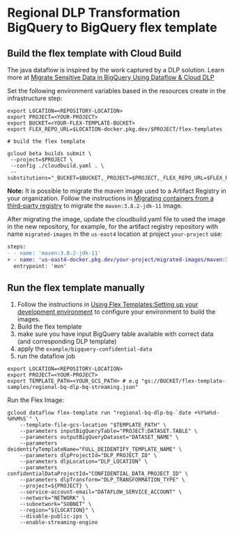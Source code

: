 # Regional DLP Transformation BigQuery to BigQuery flex template

## Build the flex template with Cloud Build

The java dataflow is inspired by the work captured by a DLP solution.  Learn more at [Migrate Sensitive Data in BigQuery Using Dataflow & Cloud DLP](https://github.com/GoogleCloudPlatform/dlp-dataflow-deidentification)

Set the following environment variables based in the resources create in the infrastructure step:

```shell
export LOCATION=<REPOSITORY-LOCATION>
export PROJECT=<YOUR-PROJECT>
export BUCKET=<YOUR-FLEX-TEMPLATE-BUCKET>
export FLEX_REPO_URL=$LOCATION-docker.pkg.dev/$PROJECT/flex-templates
```

```shell
# build the flex template

gcloud beta builds submit \
 --project=$PROJECT \
 --config ./cloudbuild.yaml . \
 --substitutions="_BUCKET=$BUCKET,_PROJECT=$PROJECT,_FLEX_REPO_URL=$FLEX_REPO_URL"
 ```

**Note:** It is possible to migrate the maven image used to a Artifact Registry in your organization.
Follow the instructions in [Migrating containers from a third-party registry](https://cloud.google.com/artifact-registry/docs/docker/migrate-external-containers)
to migrate the `maven:3.8.2-jdk-11` image.

After migrating the image, update the cloudbuild.yaml file to used the image in the new repository, for example, for the artifact registry repository with name `migrated-images` in the `us-east4` location at project `your-project` use:

```diff
steps:
- - name: 'maven:3.8.2-jdk-11'
+ - name: 'us-east4-docker.pkg.dev/your-project/migrated-images/maven:3.8.2-jdk-11'
  entrypoint: 'mvn'
```

## Run the flex template manually

1.  Follow the instructions in [Using Flex Templates:Setting up your development environment](https://cloud.google.com/dataflow/docs/guides/templates/using-flex-templates#setting_up_your_development_environment) to configure your environment to build the images.
2.  Build the flex template
3.  make sure you have input BigQuery table available with correct data (and corresponding DLP template)
4.  apply the `example/bigquery-confidential-data`
5.  run the dataflow job

```shell
export LOCATION=<REPOSITORY-LOCATION>
export PROJECT=<YOUR-PROJECT>
export TEMPLATE_PATH=<YOUR_GCS_PATH> # e.g "gs://BUCKET/flex-template-samples/regional-bq-dlp-bq-streaming.json"
```

Run the Flex Image:

```shell
gcloud dataflow flex-template run "regional-bq-dlp-bq-`date +%Y%m%d-%H%M%S`" \
    --template-file-gcs-location "$TEMPLATE_PATH" \
    --parameters inputBigQueryTable="PROJECT:DATASET.TABLE" \
    --parameters outputBigQueryDataset="DATASET_NAME" \
    --parameters deidentifyTemplateName="FULL_DEIDENTIFY_TEMPLATE_NAME" \
    --parameters dlpProjectId="DLP_PROJECT_ID" \
    --parameters dlpLocation="DLP_LOCATION" \
    --parameters confidentialDataProjectId="CONFIDENTIAL_DATA_PROJECT_ID" \
    --parameters dlpTransform="DLP_TRANSFORMATION_TYPE" \
    --project=${PROJECT} \
    --service-account-email="DATAFLOW_SERVICE_ACCOUNT" \
    --network="NETWORK" \
    --subnetwork="SUBNET" \
    --region="${LOCATION}" \
    --disable-public-ips \
    --enable-streaming-engine
```

